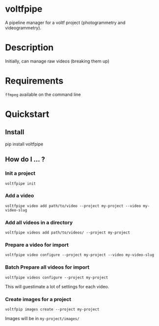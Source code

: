 # voltfpipe

A pipeline manager for a voltf project (photogrammetry and videogrammetry).

# Description
Initially, can manage raw videos (breaking them up)

# Requirements

`ffmpeg` available on the command line

# Quickstart

## Install
pip install voltfpipe

## How do I ... ?

### Init a project

`voltfpipe init`

### Add a video

`voltfpipe video add path/to/video --project my-project --video my-video-slug` 

### Add all  videos in a directory

`voltfpipe videos add path/to/videos/ --project my-project` 

### Prepare a video for import 

`voltfpipe video configure --project my-project --video my-video-slug`

### Batch Prepare all videos for import 

`voltfpipe videos configure --project my-project`

This will guestimate a lot of settings for each video.

### Create images for a project

`voltfpip images create --project my-project`

Images will be in `my-project/images/`

